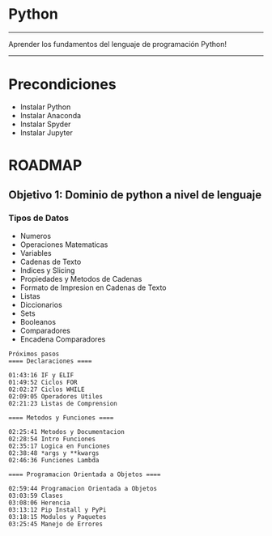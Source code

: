 <!--
title: 'Python'
language: PY
authorLink: ''
authorName: 'Yosvany Gómez Perdomo, ygomez@soaint.com'
-->

# Python
***
Aprender los fundamentos del lenguaje de programación Python!
***

# Precondiciones
* Instalar Python
* Instalar Anaconda
* Instalar Spyder
* Instalar Jupyter

# ROADMAP
## Objetivo 1: Dominio de python a nivel de lenguaje
### Tipos de Datos
* Numeros
* Operaciones Matematicas
* Variables
* Cadenas de Texto
* Indices y Slicing
* Propiedades y Metodos de Cadenas
* Formato de Impresion en Cadenas de Texto
* Listas
* Diccionarios
* Sets
* Booleanos
* Comparadores
* Encadena Comparadores
```
Próximos pasos
==== Declaraciones ====

01:43:16 IF y ELIF
01:49:52 Ciclos FOR
02:02:27 Ciclos WHILE
02:09:05 Operadores Utiles
02:21:23 Listas de Comprension

==== Metodos y Funciones ====

02:25:41 Metodos y Documentacion
02:28:54 Intro Funciones
02:35:17 Logica en Funciones
02:38:48 *args y **kwargs
02:46:36 Funciones Lambda

==== Programacion Orientada a Objetos ====

02:59:44 Programacion Orientada a Objetos
03:03:59 Clases
03:08:06 Herencia
03:13:12 Pip Install y PyPi
03:18:15 Modulos y Paquetes
03:25:45 Manejo de Errores
```